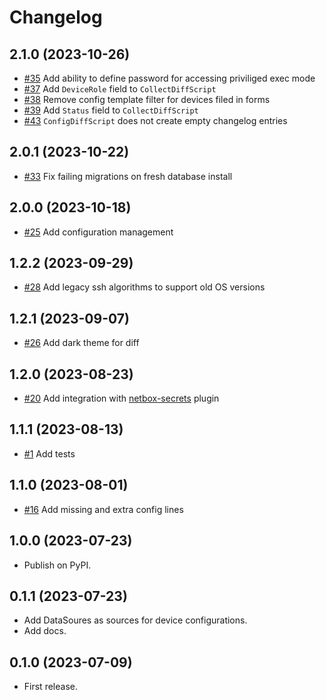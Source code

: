 # Changelog

## 2.1.0 (2023-10-26)

* [#35](https://github.com/miaow2/netbox-config-diff/issues/35) Add ability to define password for accessing priviliged exec mode
* [#37](https://github.com/miaow2/netbox-config-diff/issues/37) Add `DeviceRole` field to `CollectDiffScript`
* [#38](https://github.com/miaow2/netbox-config-diff/issues/38) Remove config template filter for devices filed in forms
* [#39](https://github.com/miaow2/netbox-config-diff/issues/39) Add `Status` field to `CollectDiffScript`
* [#43](https://github.com/miaow2/netbox-config-diff/issues/43) `ConfigDiffScript` does not create empty changelog entries

## 2.0.1 (2023-10-22)

* [#33](https://github.com/miaow2/netbox-config-diff/issues/33) Fix failing migrations on fresh database install

## 2.0.0 (2023-10-18)

* [#25](https://github.com/miaow2/netbox-config-diff/issues/25) Add configuration management

## 1.2.2 (2023-09-29)

* [#28](https://github.com/miaow2/netbox-config-diff/issues/28) Add legacy ssh algorithms to support old OS versions

## 1.2.1 (2023-09-07)

* [#26](https://github.com/miaow2/netbox-config-diff/issues/26) Add dark theme for diff

## 1.2.0 (2023-08-23)

* [#20](https://github.com/miaow2/netbox-config-diff/issues/20) Add integration with [netbox-secrets](https://github.com/Onemind-Services-LLC/netbox-secrets) plugin

## 1.1.1 (2023-08-13)

* [#1](https://github.com/miaow2/netbox-config-diff/issues/1) Add tests

## 1.1.0 (2023-08-01)

* [#16](https://github.com/miaow2/netbox-config-diff/issues/16) Add missing and extra config lines

## 1.0.0 (2023-07-23)

* Publish on PyPI.

## 0.1.1 (2023-07-23)

* Add DataSoures as sources for device configurations.
* Add docs.

## 0.1.0 (2023-07-09)

* First release.
